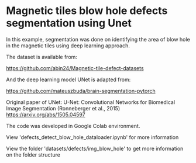 # Magnetic tiles blow hole defects segmentation using Unet

In this example, segmentation was done on identifying the area of blow hole in the magnetic tiles using deep learning approach.

The dataset is available from:

https://github.com/abin24/Magnetic-tile-defect-datasets

And the deep learning model UNet is adapted from:

https://github.com/mateuszbuda/brain-segmentation-pytorch

Original paper of UNet:
U-Net: Convolutional Networks for Biomedical Image Segmentation (Ronneberger et al., 2015) https://arxiv.org/abs/1505.04597



The code was developed in Google Colab environment.

View 'defects_detect_blow_hole_dataloader.ipynb' for more information

View the folder 'datasets/defects/img_blow_hole' to get more information on the folder structure














